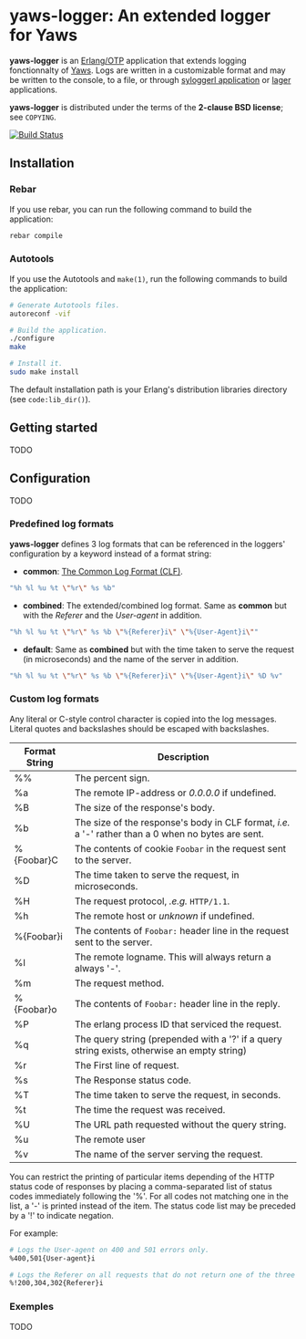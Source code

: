 # yaws-logger: An extended logger for Yaws

**yaws-logger** is an [Erlang/OTP](http://www.erlang.org/) application that
extends logging fonctionnalty of [Yaws](http://yaws.hyber.org). Logs are written
in a customizable format and may be written to the console, to a file, or
through [syloggerl application](https://github.com/yakaz/sysloggerl) or
[lager](https://github.com/basho/lager) applications.


**yaws-logger** is distributed under the terms of the **2-clause BSD license**;
see `COPYING`.


[![Build Status](https://travis-ci.org/yakaz/yaws-logger.svg?branch=master)](https://travis-ci.org/yakaz/yaws-logger)

## Installation

### Rebar

If you use rebar, you can run the following command to build the application:

```bash
rebar compile
```

### Autotools

If you use the Autotools and `make(1)`, run the following commands to build the
application:

```bash
# Generate Autotools files.
autoreconf -vif

# Build the application.
./configure
make

# Install it.
sudo make install
```

The default installation path is your Erlang's distribution libraries directory
(see `code:lib_dir()`).

## Getting started

TODO

## Configuration

TODO

### Predefined log formats

**yaws-logger** defines 3 log formats that can be referenced in the loggers'
configuration by a keyword instead of a format string:

* **common**: [The Common Log Format (CLF)](http://en.wikipedia.org/wiki/Common_Log_Format).
```bash
"%h %l %u %t \"%r\" %s %b"
```

* **combined**: The extended/combined log format. Same as **common** but with
the _Referer_ and the _User-agent_ in addition.
```bash
"%h %l %u %t \"%r\" %s %b \"%{Referer}i\" \"%{User-Agent}i\""
```

* **default**: Same as **combined** but with the time taken to serve the request
(in microseconds) and the name of the server in addition.
```bash
"%h %l %u %t \"%r\" %s %b \"%{Referer}i\" \"%{User-Agent}i\" %D %v"
```

### Custom log formats

Any literal or C-style control character is copied into the log
messages. Literal quotes and backslashes should be escaped with backslashes.

| Format String | Description
| ------------- | -----------
| %%            | The percent sign.
| %a            | The remote IP-address or _0.0.0.0_ if undefined.
| %B            | The size of the response's body.
| %b            | The size of the response's body in CLF format, _i.e._ a '-' rather than a 0 when no bytes are sent.
| %{Foobar}C 	| The contents of cookie `Foobar` in the request sent to the server.
| %D            | The time taken to serve the request, in microseconds.
| %H            | The request protocol, _.e.g._ `HTTP/1.1`.
| %h            | The remote host or _unknown_ if undefined.
| %{Foobar}i    | The contents of `Foobar:` header line in the request sent to the server.
| %l            | The remote logname. This will always return a always '-'.
| %m            | The request method.
| %{Foobar}o    | The contents of `Foobar:` header line in the reply.
| %P            | The erlang process ID that serviced the request.
| %q            | The query string (prepended with a '?' if a query string exists, otherwise an empty string)
| %r            | The First line of request.
| %s            | The Response status code.
| %T            | The time taken to serve the request, in seconds.
| %t            | The time the request was received.
| %U            | The URL path requested without the query string.
| %u            | The remote user
| %v            | The name of the server serving the request.

You can restrict the printing of particular items depending of the HTTP status
code of responses by placing a comma-separated list of status codes immediately
following the '%'. For all codes not matching one in the list, a '-' is printed
instead of the item. The status code list may be preceded by a '!' to indicate
negation.

For example:

```bash
# Logs the User-agent on 400 and 501 errors only.
%400,501{User-agent}i

# Logs the Referer on all requests that do not return one of the three specified codes.
%!200,304,302{Referer}i
```

### Exemples

TODO
